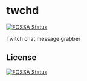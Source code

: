 # twchd
[![FOSSA Status](https://app.fossa.io/api/projects/git%2Bgithub.com%2FAded175%2Ftwchd.svg?type=shield)](https://app.fossa.io/projects/git%2Bgithub.com%2FAded175%2Ftwchd?ref=badge_shield)

Twitch chat message grabber


## License
[![FOSSA Status](https://app.fossa.io/api/projects/git%2Bgithub.com%2FAded175%2Ftwchd.svg?type=large)](https://app.fossa.io/projects/git%2Bgithub.com%2FAded175%2Ftwchd?ref=badge_large)